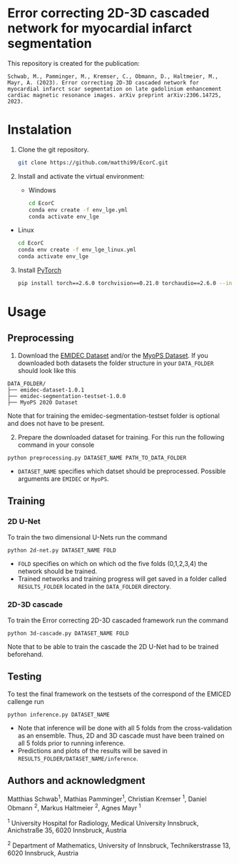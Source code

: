 # Error correcting 2D-3D cascaded network for myocardial infarct segmentation



This repository is created for the publication:

```
Schwab, M., Pamminger, M., Kremser, C., Obmann, D., Haltmeier, M., Mayr, A. (2023). Error correcting 2D-3D cascaded network for myocardial infarct scar segmentation on late gadolinium enhancement cardiac magnetic resonance images. arXiv preprint arXiv:2306.14725, 2023.
```


# Instalation

1. Clone the git repository. 
   ```bash
   git clone https://github.com/matthi99/EcorC.git
   ``` 

2. Install and activate the virtual environment:
   - Windows
     ```bash
     cd EcorC
     conda env create -f env_lge.yml
     conda activate env_lge
     ```
  - Linux
     ```bash
     cd EcorC
     conda env create -f env_lge_linux.yml
     conda activate env_lge
     ```
   
3. Install [PyTorch](https://pytorch.org/get-started/locally/)
   ```bash
   pip install torch==2.6.0 torchvision==0.21.0 torchaudio==2.6.0 --index-url https://download.pytorch.org/whl/cu118
   ```

# Usage

## Preprocessing
1. Download the [EMIDEC Dataset](https://emidec.com/dataset#download) and/or the [MyoPS Dataset](https://mega.nz/folder/BRdnDISQ#FnCg9ykPlTWYe5hrRZxi-w). If you downloaded both datasets the folder structure in your `DATA_FOLDER` should look like this 
``` 
DATA_FOLDER/
├── emidec-dataset-1.0.1 
├── emidec-segmentation-testset-1.0.0
├── MyoPS 2020 Dataset
```
Note that for training the emidec-segmentation-testset folder is optional and does not have to be present.

2. Prepare the downloaded dataset for training. For this run the following command in your console
```
python preprocessing.py DATASET_NAME PATH_TO_DATA_FOLDER
``` 
- `DATASET_NAME` specifies which datset should be preprocessed. Possible arguments are `EMIDEC` or `MyoPS`. 

## Training

### 2D U-Net

To train the two dimensional U-Nets run the command
```
python 2d-net.py DATASET_NAME FOLD 
``` 
- `FOLD` specifies on which on which od the five folds (0,1,2,3,4) the network should be trained.  
- Trained networks and training progress will get saved in a folder called `RESULTS_FOLDER` located in the `DATA_FOLDER` directory. 

### 2D-3D cascade

To train the Error correcting 2D-3D cascaded framework run the command
```
python 3d-cascade.py DATASET_NAME FOLD 
``` 
Note that to be able to train the cascade the 2D U-Net had to be trained beforehand. 

## Testing

To test the final framework on the testsets of the correspond of the EMICED callenge run 
```
python inference.py DATASET_NAME

```
- Note that inference will be done with all 5 folds from the cross-validation as an ensemble. Thus, 2D and 3D cascade must have been trained on all 5 folds prior to running inference.   
- Predictions and plots of the results will be saved in `RESULTS_FOLDER/DATASET_NAME/inference`.


## Authors and acknowledgment
Matthias Schwab<sup>1</sup>, Mathias Pamminger<sup>1</sup>, Christian Kremser <sup>1</sup>, Daniel Obmann <sup>2</sup>, Markus Haltmeier <sup>2</sup>, Agnes Mayr <sup>1</sup>

<sup>1</sup> University Hospital for Radiology, Medical University Innsbruck, Anichstraße 35, 6020 Innsbruck, Austria 

<sup>2</sup> Department of Mathematics, University of Innsbruck, Technikerstrasse 13, 6020 Innsbruck, Austria



